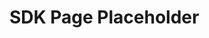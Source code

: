 # SDK Page Placeholder

<!-- Note: keep this file for compatibility with previous docs version. -->

<!-- Todo: Remove this file when all sdk docs are ready and change the `docId: 'sdk/README'` config to `docId: 'sdk/next-js'` in the `docusaurus.config.js`. -->
